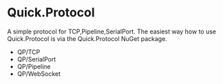 Quick.Protocol
=====

A simple protocol for TCP,Pipeline,SerialPort.
The easiest way how to use Quick.Protocol is via the Quick.Protocol NuGet package. 

+ QP/TCP
+ QP/SerialPort
+ QP/Pipeline
+ QP/WebSocket
